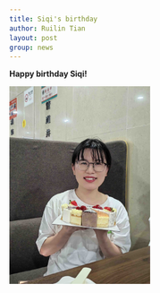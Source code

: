 ```yaml
---
title: Siqi's birthday
author: Ruilin Tian
layout: post
group: news
---
```

 **Happy birthday Siqi!**

 <img src="/static/img/news/20220608_siqi_birthday.jpg" width="50%" alt="birthday1" class="img-fluid"> 





  



